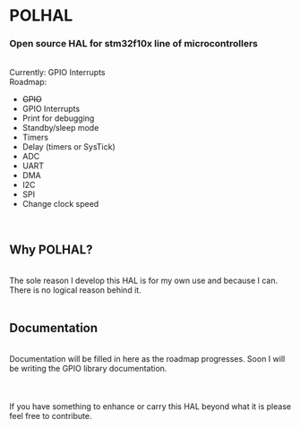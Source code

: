 # POLHAL
### Open source HAL for stm32f10x line of microcontrollers
<br>
Currently: GPIO Interrupts
<br>
Roadmap:<br>
<ul>
	<li><strike>GPIO</strike></li>
	<li>GPIO Interrupts</li>
	<li>Print for debugging</li>
	<li>Standby/sleep mode</li>
	<li>Timers</li>
	<li>Delay (timers or SysTick)</li>
	<li>ADC</li>
	<li>UART</li>
	<li>DMA</li>
	<li>I2C</li>
	<li>SPI</li>
	<li>Change clock speed</li>
</ul>
<br>

## Why POLHAL?
<br>
The sole reason I develop this HAL is for my own use and because I can. There is no logical reason behind it.<br>
<br>

## Documentation
<br>
Documentation will be filled in here as the roadmap progresses. Soon I will be writing the GPIO library documentation.
<br><br><br><br>
If you have something to enhance or carry this HAL beyond what it is please feel free to contribute.